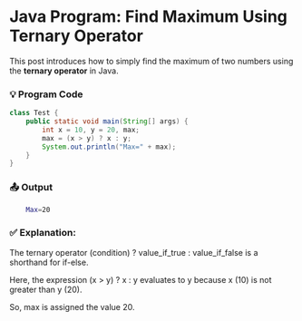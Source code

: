 # Java Program: Find Maximum Using Ternary Operator

This post introduces how to simply find the maximum of two numbers using the **ternary operator** in Java.

### 💡 Program Code
```java
class Test {
    public static void main(String[] args) {
        int x = 10, y = 20, max;
        max = (x > y) ? x : y;
        System.out.println("Max=" + max);
    }
}
``` 
### 📤 Output
```bash 
    Max=20
```

### ✅ Explanation:
The ternary operator (condition) ? value_if_true : value_if_false is a shorthand for if-else.

Here, the expression (x > y) ? x : y evaluates to y because x (10) is not greater than y (20).

So, max is assigned the value 20.
